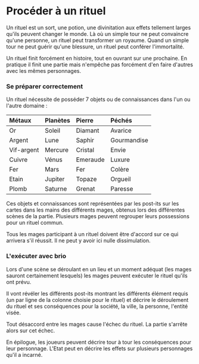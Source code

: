 # Procéder à un rituel

Un rituel est un sort, une potion, une divinitation aux effets tellement larges qu'ils peuvent changer le monde. Là où un simple tour ne peut convaincre qu'une personne, un rituel peut transformer un royaume. Quand un simple tour ne peut guérir qu'une blessure, un rituel peut  conférer l'immortalité.

Un rituel finit forcément en histoire, tout en ouvrant sur une prochaine. En pratique il finit une partie mais n'empêche pas forcément d'en faire d'autres avec les mêmes personnages.

### Se préparer correctement

Un rituel nécessite de posséder 7 objets ou de connaissances dans l'un ou l'autre domaine :

| Métaux | Planètes | Pierre | Péchés |
| :--- | :--- | :--- | :--- |
| Or | Soleil | Diamant | Avarice |
| Argent | Lune | Saphir | Gourmandise |
| Vif-argent | Mercure | Cristal | Envie |
| Cuivre | Vénus | Emeraude | Luxure |
| Fer | Mars | Fer | Colère |
| Etain | Jupiter | Topaze | Orgueil |
| Plomb | Saturne | Grenat | Paresse |

Ces objets et connaissances sont représentées par les post-its sur les cartes dans les mains des différents mages, obtenus lors des différentes scènes de la partie. Plusieurs mages peuvent regrouper leurs possessions pour un rituel commun.

Tous les mages participant à un rituel doivent être d'accord sur ce qui arrivera s'il réussit. Il ne peut y avoir ici nulle dissimulation.

### L'exécuter avec brio

Lors d'une scène se déroulant en un lieu et un moment adéquat \(les mages sauront certainement lesquels\) les mages peuvent exécuter le rituel qu'ils ont prévu.

Il vont révéler les différents post-its montrant les différents élément requis \(un par ligne de la colonne choisie pour le rituel\) et décrire le déroulement du rituel et ses conséquences pour la société, la ville, la personne, l'entité visée.

Tout désaccord entre les mages cause l'échec du rituel. La partie s'arrête alors sur cet échec.

En épilogue, les joueurs peuvent décrire tour à tour les conséquences pour leur personnage. L'Etat peut en décrire les effets sur plusieurs personnages qu'il a incarné.

